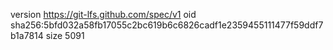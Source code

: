 version https://git-lfs.github.com/spec/v1
oid sha256:5bfd032a58fb17055c2bc619b6c6826cadf1e2359455111477f59ddf7b1a7814
size 5091
